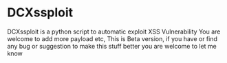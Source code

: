 # DCXssploit
DCXssploit is a python script to automatic exploit XSS Vulnerability
You are welcome to add more payload etc,
This is Beta version, if you have or find any bug or suggestion to make this stuff better you are welcome to let me know
